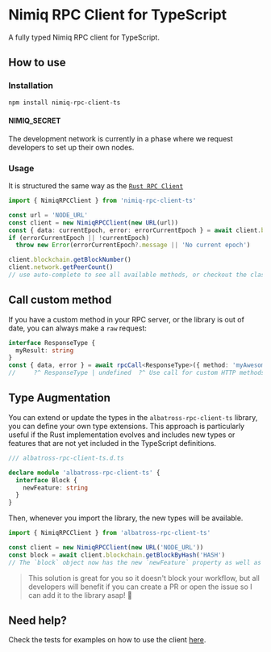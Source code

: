 # Nimiq RPC Client for TypeScript

A fully typed Nimiq RPC client for TypeScript.

## How to use

### Installation

```bash
npm install nimiq-rpc-client-ts
```

#### NIMIQ_SECRET

<!--
The development network is currently in a phase where we are giving RPC access to interested developers. Its main purpose is to invite all developers to exercise and test the Nimiq 2.0 RPC functionality (to see how it fits for their app use cases), and we invite them to file and report any issues through our GitHub repository. Using the TOKEN that will be given after requesting developer access from a team member through our social media channels.
-->

The development network is currently in a phase where we request developers to set up their own nodes.

### Usage

It is structured the same way as the [`Rust RPC Client`](https://github.com/nimiq/core-rs-albatross/tree/albatross/rpc-server/src/dispatchers)

```typescript
import { NimiqRPCClient } from 'nimiq-rpc-client-ts'

const url = 'NODE_URL'
const client = new NimiqRPCClient(new URL(url))
const { data: currentEpoch, error: errorCurrentEpoch } = await client.blockchain.getEpochNumber()
if (errorCurrentEpoch || !currentEpoch)
  throw new Error(errorCurrentEpoch?.message || 'No current epoch')

client.blockchain.getBlockNumber()
client.network.getPeerCount()
// use auto-complete to see all available methods, or checkout the class https://github.com/onmax/albatross-rpc-client-ts/blob/main/src/index.ts#L26
```

## Call custom method

If you have a custom method in your RPC server, or the library is out of date, you can always make a `raw` request:

```ts
interface ResponseType {
  myResult: string
}
const { data, error } = await rpcCall<ResponseType>({ method: 'myAwesomeCustomMethod', params: ['FirstParameter', 'secondParameter'] }, { /* some http options */ })
//     ?^ ResponseType | undefined  ?^ Use call for custom HTTP methods or `subscribe` for custom WS
```

## Type Augmentation

You can extend or update the types in the `albatross-rpc-client-ts` library, you can define your own type extensions. This approach is particularly useful if the Rust implementation evolves and includes new types or features that are not yet included in the TypeScript definitions.

```typescript
/// albatross-rpc-client-ts.d.ts

declare module 'albatross-rpc-client-ts' {
  interface Block {
    newFeature: string
  }
}
```

Then, whenever you import the library, the new types will be available.

```ts
import { NimiqRPCClient } from 'albatross-rpc-client-ts'

const client = new NimiqRPCClient(new URL('NODE_URL'))
const block = await client.blockchain.getBlockByHash('HASH')
// The `block` object now has the new `newFeature` property as well as the other properties defined by the library
```

> This solution is great for you so it doesn't block your workflow, but all developers will benefit if you can create a PR or open the issue so I can add it to the library asap! 🙌

## Need help?

Check the tests for examples on how to use the client [here](./src/index.test.ts).
